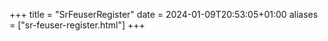 +++
title = "SrFeuserRegister"
date = 2024-01-09T20:53:05+01:00
aliases = ["sr-feuser-register.html"]
+++
